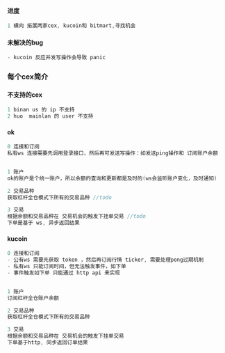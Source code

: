#### 进度
```java
1 横向 拓展两家cex, kucoin和 bitmart,寻找机会
```
#### 未解决的bug
```java
- kucoin 反应并发写操作会导致 panic
```
### 每个cex简介
#### 不支持的cex
```java
1 binan us 的 ip 不支持
2 huo  mainlan 的 user 不支持
```
#### ok
```java
0 连接和订阅
私有ws 连接需要先调用登录接口，然后再可发送写操作：如发送ping操作和 订阅账户余额


1 账户
ok的账户是个统一账户，所以余额的查询和更新都是及时的(ws会监听账户变化，及时通知)

2 交易品种
获取杠杆全仓模式下所有的交易品种 //todo

3 交易
根据余额和交易品种在 交易机会的触发下挂单交易 //todo
下单是基于 ws, 异步返回结果

```

#### kucoin
```java
0 连接和订阅
- 公有ws 需要先获取 token ，然后再订阅行情 ticker, 需要处理pong过期机制
- 私有ws 只能订阅时间，但无法触发事件，如下单
- 事件触发如下单 只能通过 http api 来实现


1 账户
订阅杠杆全仓账户余额 

2 交易品种
获取杠杆全仓模式下所有的交易品种 

3 交易
根据余额和交易品种在 交易机会的触发下挂单交易
下单基于http, 同步返回订单结果
```